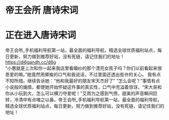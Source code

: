 # 帝王会所 唐诗宋词
# 正在进入唐诗宋词
帝王会所_手机福利导航第一站，最全面的福利导航，精选全球优质福利站点，每日更新，努力做到推荐好站，没有死链，请记住我们的地址！https://di6gandh.cc/d6g<br>
“小惠就是上次和你一起来我店里看婚纱的那个漂亮女孩子吗？你们以前看起来很恩爱的嘛。”她竟然用揶揄的口气和我说话，不过里面还透出些许的关心。
我有点不知所措。继续告诉她：“他和我最好的朋友宋天杰好了”
“怎么会呢？”事情有点小说般的煽情，都使她开始怀疑这件事的真实性，口气中充溢着惊讶。“宋大哥和你从小玩到大，怎么可以横刀夺爱呢！”艾雨为之感到气愤，甜美的声音瞬间巨转，冷清中有点嗤之以鼻。帝王会所_手机福利导航第一站，最全面的福利导航，精选全球优质福利站点，每日更新，努力做到推荐好站，没有死链，请记住我们的地址！
